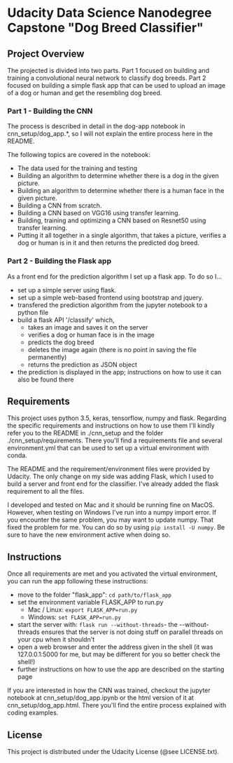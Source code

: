 # Udacity Data Science Nanodegree Capstone "Dog Breed Classifier"

## Project Overview

The projected is divided into two parts. Part 1 focused on building and training a convolutional neural network to classify dog breeds. Part 2 focused on building a simple flask app that can be used to upload an image of a dog or human and get the resembling dog breed.

### Part 1 - Building the CNN

The process is described in detail in the dog-app notebook in cnn_setup/dog_app.*, so I will not explain the entire process here in the README.

The following topics are covered in the notebook:
- The data used for the training and testing
- Building an algorithm to determine whether there is a dog in the given picture.
- Building an algorithm to determine whether there is a human face in the given picture.
- Building a CNN from scratch.
- Building a CNN based on VGG16 using transfer learning.
- Building, training and optimizing a CNN based on Resnet50 using transfer learning.
- Putting it all together in a single algorithm, that takes a picture, verifies a dog or human is in it and then returns the predicted dog breed.

### Part 2 - Building the Flask app

As a front end for the prediction algorithm I set up a flask app. To do so I...
- set up a simple server using flask.
- set up a simple web-based frontend using bootstrap and jquery.
- transfered the prediction algorithm from the jupyter notebook to a python file
- build a flask API '/classify' which,
    - takes an image and saves it on the server
    - verifies a dog or human face is in the image
    - predicts the dog breed
    - deletes the image again (there is no point in saving the file permanently)
    - returns the prediction as JSON object
- the prediction is displayed in the app; instructions on how to use it can also be found there

## Requirements

This project uses python 3.5, keras, tensorflow, numpy and flask. Regarding the specific requirements and instructions on how to use them I'll kindly refer you to the README in ./cnn_setup and the folder ./cnn_setup/requirements. There you'll find a requirements file and several environment.yml that can be used to set up a virtual environment with conda.

The README and the requirement/environment files were provided by Udacity. The only change on my side was adding Flask, which I used to build a server and front end for the classifier. I've already added the flask requirement to all the files.

I developed and tested on Mac and it should be running fine on MacOS. However, when testing on Windows I've run into a numpy import error. If you encounter the same problem, you may want to update numpy. That fixed the problem for me. You can do so by using `pip install -U numpy`. Be sure to have the new environment active when doing so.

## Instructions

Once all requirements are met and you activated the virtual environment, you can run the app following these instructions:

- move to the folder "flask_app": `cd path/to/flask_app`
- set the environment variable FLASK_APP to run.py
    - Mac / Linux: `export FLASK_APP=run.py`
    - Windows: `set FLASK_APP=run.py`
- start the server with: `flask run --without-threads`- the --without-threads ensures that the server is not doing stuff on parallel threads on your cpu when it shouldn't
- open a web browser and enter the address given in the shell (it was 127.0.0.1:5000 for me, but may be different for you so better check the shell!)
- further instructions on how to use the app are described on the starting page

If you are interested in how the CNN was trained, checkout the jupyter notebook at cnn_setup/dog_app.ipynb or the html version of it at cnn_setup/dog_app.html. There you'll find the entire process explained with coding examples.

## License

This project is distributed under the Udacity License (@see LICENSE.txt).